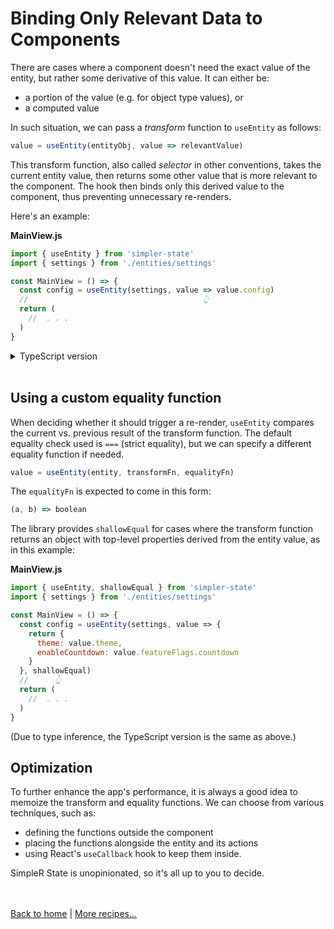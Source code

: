 # Binding Only Relevant Data to Components

There are cases where a component doesn't need the exact value of the entity, but rather some derivative of this value. It can either be:
- a portion of the value (e.g. for object type values), or 
- a computed value

In such situation, we can pass a _transform_ function to `useEntity` as follows:
```js
value = useEntity(entityObj, value => relevantValue)
```
This transform function, also called _selector_ in other conventions, takes the current entity value, then returns some other value that is more relevant to the component. The hook then binds only this derived value to the component, thus preventing unnecessary re-renders.

Here's an example:

**MainView.js**
```jsx
import { useEntity } from 'simpler-state'
import { settings } from './entities/settings'

const MainView = () => {
  const config = useEntity(settings, value => value.config)
  //                                       👆
  return ( 
    //  . . .
  )
}
```

<details>
  <summary>TypeScript version</summary><br/>

**MainView.tsx**
```tsx
import { useEntity } from 'simpler-state'
import { settings } from './entities/settings'

const MainView = () => {
  const config = useEntity(settings, value => value.config)
  //                                       👆
  return ( 
    //  . . .
  )
}
```
Notice that type inference still works full force here. No need for explicit types even when working with a transform function.

</details><br />

## Using a custom equality function

When deciding whether it should trigger a re-render, `useEntity` compares the current vs. previous result of the transform function. The default equality check used is `===` (strict equality), but we can specify a different equality function if needed.
```js
value = useEntity(entity, transformFn, equalityFn)
```
The `equalityFn` is expected to come in this form:
```js
(a, b) => boolean
```

The library provides `shallowEqual` for cases where the transform function returns an object with top-level properties derived from the entity value, as in this example:

**MainView.js**
```jsx
import { useEntity, shallowEqual } from 'simpler-state'
import { settings } from './entities/settings'

const MainView = () => {
  const config = useEntity(settings, value => {
    return {
      theme: value.theme,
      enableCountdown: value.featureFlags.countdown
    }
  }, shallowEqual)
  //      👆
  return ( 
    //  . . .
  )
}
```
(Due to type inference, the TypeScript version is the same as above.)

## Optimization

To further enhance the app's performance, it is always a good idea to memoize the transform and equality functions. We can choose from various techniques, such as:
- defining the functions outside the component
- placing the functions alongside the entity and its actions
- using React's `useCallback` hook to keep them inside.

SimpleR State is unopinionated, so it's all up to you to decide.

<br /><br />
[Back to home](index.html) | [More recipes...](recipes.html)

